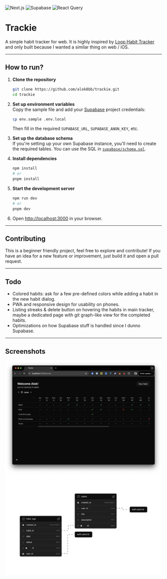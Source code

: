 <p align="start">
  <img src="https://img.shields.io/badge/Next.js-14-blueviolet?logo=next.js" alt="Next.js" />
  <img src="https://img.shields.io/badge/Supabase-Postgres-green?logo=supabase" alt="Supabase" />
  <img src="https://img.shields.io/badge/React%20Query-TanStack-ff4154?logo=react-query" alt="React Query" />
</p>

# Trackie

A simple habit tracker for web. It is highly inspired by [Loop Habit Tracker](https://play.google.com/store/search?q=loop%20habit%20tracker&c=apps) and only built because I wanted a similar thing on web / iOS.

---

## How to run?

1. **Clone the repository**  
   ```sh
   git clone https://github.com/alok8bb/trackie.git
   cd trackie
   ```

2. **Set up environment variables**  
   Copy the sample file and add your [Supabase](https://supabase.com/) project credentials:
   ```sh
   cp env.sample .env.local
   ```
   Then fill in the required `SUPABASE_URL`, `SUPABASE_ANON_KEY`, etc.

3. **Set up the database schema**  
   If you're setting up your own Supabase instance, you'll need to create the required tables. You can use the SQL in [`supabase/schema.sql`](supabase/schema.sql).

4. **Install dependencies**  
   ```sh
   npm install
   # or
   pnpm install
   ```

5. **Start the development server**  
   ```sh
   npm run dev
   # or
   pnpm dev
   ```

6. Open [http://localhost:3000](http://localhost:3000) in your browser.

---

## Contributing

This is a beginner friendly project, feel free to explore and contribute! If you have an idea for a new feature or improvement, just build it and open a pull request. 

---

## Todo

- Colored habits: ask for a few pre-defined colors while adding a habit in the new habit dialog.
- PWA and responsive design for usability on phones.
- Listing streaks & delete button on hovering the habits in main tracker, maybe a dedicated page with git graph-like view for the completed habits.
- Optimizations on how Supabase stuff is handled since I dunno Supabase.

---

## Screenshots

![App Screenshot](public/screenshot.png)
![App Schema](public/supabase-schema.png)